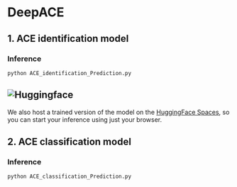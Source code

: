 # DeepACE

## 1. ACE identification model
### Inference
```pshell
python ACE_identification_Prediction.py 
```
## ![Huggingface](https://img.shields.io/badge/Hugging%20Face-Spaces-brightgreen)
We also host a trained version of the model on the [HuggingFace Spaces](https://huggingface.co/spaces/oucgc1996/Antimicrobial-peptide-generation), so you can start your inference using just your browser.

## 2. ACE classification model
### Inference
```pshell
python ACE_classification_Prediction.py 
```

